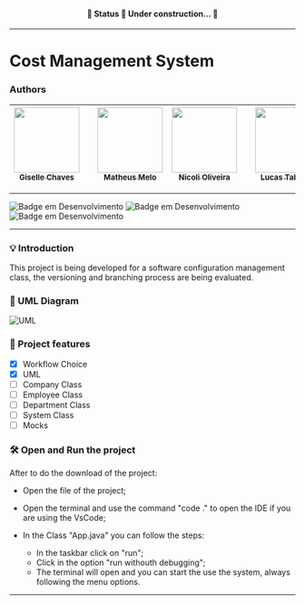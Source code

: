 <h4 align="center"> 
	🚧  Status 🚀 Under construction...  🚧
</h4>
<hr>

# Cost Management System

### Authors

| [<img loading="lazy" src="https://avatars.githubusercontent.com/u/112208391?v=4" width=115><br><sub>Giselle Chaves</sub>](https://github.com/GiselleChaves) | | [<img loading="lazy" src="https://avatars.githubusercontent.com/u/112987626?v=4" width=115><br><sub>Matheus Melo</sub>](https://github.com/mtsmelo95) | [<img loading="lazy" src="https://avatars.githubusercontent.com/u/120344817?v=4" width=115><br><sub>Nicoli Oliveira</sub>](https://github.com/NicoliOliveira19) | | [<img loading="lazy" src="https://avatars.githubusercontent.com/u/113313612?v=4" width=115><br><sub>Lucas Taborda</sub>](https://github.com/LucasRCTaborda) | [<img loading="lazy" src="https://avatars.githubusercontent.com/u/49623007?v=4" width=115><br><sub>Damielle Madrid</sub>](https://github.com/daniellemadrid) | | [<img loading="lazy" src="https://avatars.githubusercontent.com/u/142631209?v=4" width=115><br><sub>Matheus Melo</sub>](https://github.com/oCowley) | [<img loading="lazy" src="https://avatars.githubusercontent.com/u/112337802?v=4" width=115><br><sub>Augusto Leal</sub>](https://github.com/AugustoLealES) | 
| :---------------------------------------------------------------------------------------------------------------------------------------------------------: | :-: | :--------------------------------------------------------------------------------------------------------------------------------------------------------: | :---------------------------------------------------------------------------------------------------------------------------------------------------------: | :-: | :--------------------------------------------------------------------------------------------------------------------------------------------------------: | :---------------------------------------------------------------------------------------------------------------------------------------------------------: | :-: | :--------------------------------------------------------------------------------------------------------------------------------------------------------: | :---------------------------------------------------------------------------------------------------------------------------------------------------------: |

<hr>

![Badge em Desenvolvimento](http://img.shields.io/static/v1?label=ANDAMENTO&message=CONSTRUCAO&color=GREEN&style=for-the-badge) 
 ![Badge em Desenvolvimento](http://img.shields.io/static/v1?label=LINGUAGEM&message=JAVA&color=GREEN&style=for-the-badge) ![Badge em Desenvolvimento](http://img.shields.io/static/v1?label=LICENÇA&message=MIT&color=GREEN&style=for-the-badge)

<hr>

### 💡 Introduction
This project is being developed for a software configuration management class, the versioning and branching process are being evaluated.

### 📑 UML Diagram
![UML](https://github.com/GiselleChaves/costManagementSystem/assets/112208391/967304a2-ad83-4f72-aa85-32d3c9f64e6f)



### :hammer: Project features

- [x] Workflow Choice
- [x] UML
- [ ] Company Class
- [ ] Employee Class
- [ ] Department Class
- [ ] System Class
- [ ] Mocks

### 🛠️ Open and Run the project

After to do the download of the project:

- Open the file of the project;
- Open the terminal and use the command "code ." to open the IDE if you are using the VsCode;
- In the Class "App.java" you can follow the steps:

  - In the taskbar click on "run";
  - Click in the option "run withouth debugging";
  - The terminal will open and you can start the use the system, always following the menu options.
<hr>
